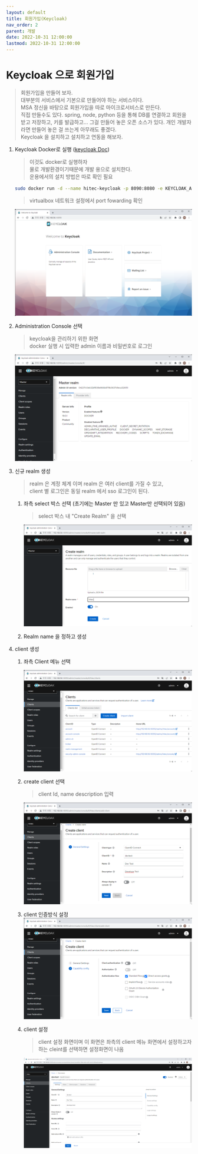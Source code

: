 ```yaml
---
layout: default
title: 회원가입(Keycloak)    
nav_order: 2
parent: 개발
date: 2022-10-31 12:00:00
lastmod: 2022-10-31 12:00:00
---
```


# Keycloak 으로 회원가입   

> 회원가입을 만들어 보자.    
> 대부분의 서비스에서 기본으로 만들어야 하는 서비스이다.   
> MSA 정신을 바탕으로 회원가입을 따로 마이크로서비스로 만든다.    
> 직접 만들수도 있다. spring, node, python 등을 통해 DB를 연결하고 회원을 받고 저장하고, 키를 발급하고...
> 그걸 만들어 놓은 오픈 소스가 있다. 개인 개발자라면 만들어 놓은 걸 쓰는게 아무래도 좋겠다.   
> Keycloak 을 설치하고 설치하고 연동을 해보자.   

1. Keycloak Docker로 실행 ([keycloak Doc](https://www.keycloak.org/server/containers "Keycloak Dock"))    
    > 이것도 docker로 실행하자    
    > 물로 개발환경이기때문에 개발 용으로 설치한다.   
    > 운용에서의 설치 방법은 따로 확인 필요   

    ```sh
    sudo docker run -d --name hitec-keycloak -p 8090:8080 -e KEYCLOAK_ADMIN=admin -e KEYCLOAK_ADMIN_PASSWORD=1234 quay.io/keycloak/keycloak start-dev
    ```

    > virtualbox 네트워크 설정에서 port fowarding 확인    

    ![keycloak install](../image/Dev/keycloak1.png)    

2. Administration Console 선택   
    > keycloak을 관리하기 위한 화면   
    > docker 실행 시 입력한 admin 이름과 비밀번호로 로그인    

    ![keycloak admin](../image/Dev/keycloak2.png)    

3. 신규 realm 생성   
    > realm 은 계정 체계 이며 realm 은 여러 client를 가질 수 있고,   
    > client 별 로그인은 동일 realm 에서 sso 로그인이 된다.    

    1. 좌측 select 박스 선택 (초기에는 Master 만 있고 Master만 선택되어 있음)    
        > select 박스 내 "Create Realm" 을 선택   

        ![realm create](../image/Dev/keycloak3.png)    
    2. Realm name 을 정하고 생성   

4. client 생성   
    1. 좌측 Client 메뉴 선택   

        ![client create](../image/Dev/keycloak4.png)    
    2. create client 선택   
        > client Id, name description 입력   

        ![client create 1](../image/Dev/keycloak5.png)    
    3. client 인증방식 설정   
        ![client auth](../image/Dev/keycloak6.png)    

    4. client 설정   
        > client 설정 화면이며 이 화면은 좌측의 client 메뉴 화면에서 설정하고자 하는 cleint를 선택하면 설정화면이 나옴   
        
        ![client setting](../image/Dev/keycloak7.png)    

